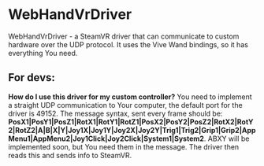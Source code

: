 # WebHandVrDriver

WebHandVrDriver - a SteamVR driver that can communicate to custom hardware over the UDP protocol. It uses the Vive Wand bindings, so it has everything You need.

## For devs:
**How do I use this driver for my custom controller?**
You need to implement a straight UDP communication to Your computer, the default port for the driver is 49152. The message syntax, sent every frame should be: **PosX1|PosY1|PosZ1|RotX1|RotY1|RotZ1|PosX2|PosY2|PosZ2|RotX2|RotY2|RotZ2|A|B|X|Y|Joy1X|Joy1Y|Joy2X|Joy2Y|Trig1|Trig2|Grip1|Grip2|AppMenu1|AppMenu2|Joy1Click|Joy2Click|System1|System2**. ABXY will be implemented soon, but You need them in the message. The driver then reads this and sends info to SteamVR.
